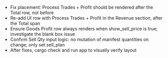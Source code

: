 - Fix placement: Process Trades + Profit should be rendered after the Total row, not before
- Re-add UI row with Process Trades + Profit in the Revenue section, after the Total span
- Ensure Goods Profit row always renders when show_sell_price is true; investigate the blank box issue
- Confirm Sell Qty input logic: no mutation of manifest quantities on change; only set sell_plan
- After fixes, cargo check and run app to visually verify layout

